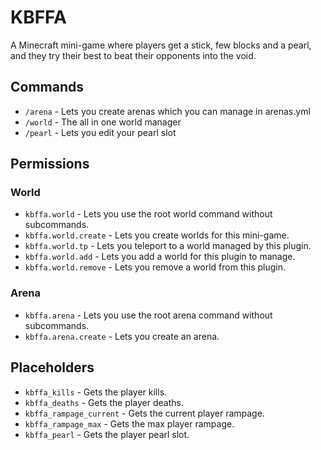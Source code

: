 # KBFFA

A Minecraft mini-game where players get a stick, few blocks and a pearl, and they try their best to beat their opponents into the void.

## Commands

- `/arena` - Lets you create arenas which you can manage in arenas.yml
- `/world` - The all in one world manager
- `/pearl` - Lets you edit your pearl slot

## Permissions

### World

- `kbffa.world` - Lets you use the root world command without subcommands.
- `kbffa.world.create` - Lets you create worlds for this mini-game.
- `kbffa.world.tp` - Lets you teleport to a world managed by this plugin.
- `kbffa.world.add` - Lets you add a world for this plugin to manage.
- `kbffa.world.remove` - Lets you remove a world from this plugin.

### Arena
- `kbffa.arena` - Lets you use the root arena command without subcommands.
- `kbffa.arena.create` - Lets you create an arena.

## Placeholders
- `kbffa_kills` - Gets the player kills.
- `kbffa_deaths` - Gets the player deaths.
- `kbffa_rampage_current` - Gets the current player rampage.
- `kbffa_rampage_max` - Gets the max player rampage.
- `kbffa_pearl` - Gets the player pearl slot.